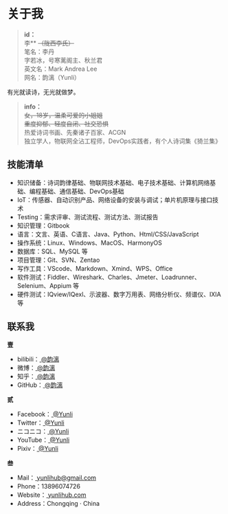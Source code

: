 # 关于我

> **id：**  
> 李** <s>（陇西李氏）</s>  
> 笔名：李丹  
> 字若冰，号寒蓠阁主、秋兰君  
> 英文名：Mark Andrea Lee  
> 网名：韵漓（Yunli）  

有光就读诗，无光就做梦。

> **info：**  
> <s>女，18岁，温柔可爱的小姐姐</s>  
> <s>重度抑郁、轻度自闭、社交恐惧</s>  
> 热爱诗词书画、先秦诸子百家、ACGN  
> 独立学人，物联网全沾工程师，DevOps实践者，有个人诗词集《猗兰集》  

## 技能清单  

- 知识储备：诗词韵律基础、物联网技术基础、电子技术基础、计算机网络基础、编程基础、通信基础、DevOps基础
- IoT：传感器、自动识别产品、网络设备的安装与调试；单片机原理与接口技术
- Testing：需求评审、测试流程、测试方法、测试报告
- 知识管理：Gitbook
- 语言：文言、英语、C语言、Java、Python、Html/CSS/JavaScript
- 操作系统：Linux、Windows、MacOS、HarmonyOS
- 数据库：SQL、MySQL 等
- 项目管理：Git、SVN、Zentao
- 写作工具：VScode、Markdown、Xmind、WPS、Office
- 软件测试：Fiddler、Wireshark、Charles、Jmeter、Loadrunner、Selenium、Appium 等
- 硬件测试：IQview/IQexl、示波器、数字万用表、网络分析仪、频谱仪、IXIA 等

## 联系我

**壹**

- bilibili：<a href="https://space.bilibili.com/82783756/" target="_blank"> @韵漓</a>  
- 微博：<a href="https://weibo.com/u/5762807917" target="_blank"> @韵漓</a>  
- 知乎：<a href="https://www.zhihu.com/people/yunlihub" target="_blank"> @韵漓</a>  
- GitHub：<a href="https://github.com/yunliyo" target="_blank"> @韵漓</a>

**贰**

- Facebook：<a href="https://www.facebook.com/yunlihub" target="_blank"> @Yunli</a>  
- Twitter：<a href="https://twitter.com/yunlihub" target="_blank"> @Yunli</a>  
- ニコニコ：<a href="https://www.nicovideo.jp/user/118052085" target="_blank"> @Yunli</a>  
- YouTube：<a href="https://www.youtube.com/channel/UCGzV1Vhf4SFcaPbbqWfwG8g" target="_blank"> @Yunli</a>  
- Pixiv：<a href="https://www.pixiv.net/users/65694519" target="_blank"> @Yunli</a>

**叁**

- Mail：<a href="mailto:yunlihub@gmail.com" target="_blank"> yunlihub@gmail.com</a>  
- Phone：13896074726  
- Website：<a href="https://yunlihub.com/" target="_blank"> yunlihub.com</a>  
- Address：Chongqing · China